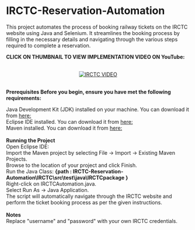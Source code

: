 # IRCTC-Reservation-Automation
This project automates the process of booking railway tickets on the IRCTC website using Java and Selenium. It streamlines the booking process by filling in the necessary details and navigating through the various steps required to complete a reservation.


<div align="centre"><b><p>CLICK ON THUMBNAIL TO VIEW IMPLEMENTATION VIDEO ON YouTube:</p></b> </div>
  </br>
<div align="center">
  <a href="https://www.youtube.com/watch?v=l7sMBZuav2Q"><img src="https://github.com/yashchavan10/IRCTC-Reservation-Automation/assets/97660991/1012f124-550b-4916-87b7-0184c6f5a5e8" alt="IRCTC VIDEO"></a>
</div>

</br><b>Prerequisites
Before you begin, ensure you have met the following requirements:</b>

Java Development Kit (JDK) installed on your machine. You can download it from [here: ](https://www.oracle.com/java/technologies/downloads/?er=221886)
<br />Eclipse IDE installed. You can download it from [here:](https://www.eclipse.org/downloads/packages/release/2022-09/r/eclipse-ide-java-developers)
<br />Maven installed. You can download it from [here: ](https://maven.apache.org/download.cgi)
<br /><br /><b>Running the Project</b>
<br />Open Eclipse IDE:
<br />Import the Maven project by selecting File -> Import -> Existing Maven Projects.
<br />Browse to the location of your project and click Finish.
<br />Run the Java Class: <b>{path : IRCTC-Reservation-Automation\IRCTC\src\test\java\IRCTCpackage }</b>
<br />Right-click on IRCTCAutomation.java.
<br />Select Run As -> Java Application.
<br />The script will automatically navigate through the IRCTC website and perform the ticket booking process as per the given instructions.
<br /><br /><b>Notes</b>
<br /> Replace "username" and "password" with your own IRCTC credentials.

